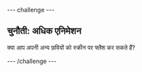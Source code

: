 --- challenge ---

## चुनौती: अधिक एनिमेशन

क्या आप अपनी अन्य छवियों को स्क्रीन पर फ्लैश कर सकते हैं?

--- /challenge ---